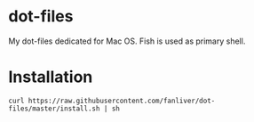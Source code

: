 # dot-files
My dot-files dedicated for Mac OS. Fish is used as primary shell.

# Installation
```
curl https://raw.githubusercontent.com/fanliver/dot-files/master/install.sh | sh
```

